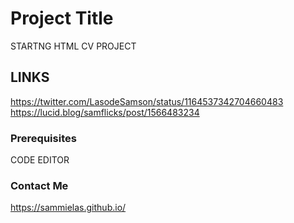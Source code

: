 # Project Title

STARTNG HTML CV PROJECT

## LINKS

https://twitter.com/LasodeSamson/status/1164537342704660483
https://lucid.blog/samflicks/post/1566483234

### Prerequisites

CODE EDITOR

### Contact Me
https://sammielas.github.io/




